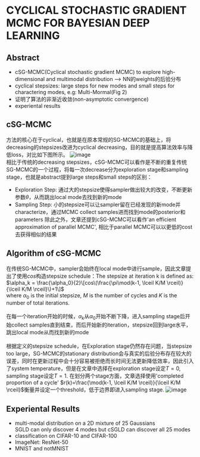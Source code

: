 # CYCLICAL STOCHASTIC GRADIENT MCMC FOR BAYESIAN DEEP LEARNING
## Abstract
- cSG-MCMC(Cyclical stochastic gradient MCMC) to explore high-dimensional and multimodal distribution --> NN的weights的后验分布
- cyclical stepsizes: large steps for new modes and small steps for charactering modes, e.g: Multi-Mormal(Fig 2)
- 证明了算法的非渐近收敛(non-asymptotic convergence)
- experiental results
## cSG-MCMC
方法的核心在于cyclical，也就是在原本常规的SG-MCMC的基础上，将decreasing的stepsizes改进为cyclical decreasing，目的就是提高算法效率与降低loss，对比如下图所示。
![image](https://user-images.githubusercontent.com/105667644/171495988-eb274e68-baab-4a90-9546-a2818b4719b0.png)\
相比于传统的decreasing stepsizes，cSG-MCMC可以看作是不断的重复传统SG-MCMC的一个过程，将每一次decrease分为exploration stage和sampling stage，也就是abstract提到large steps和small steps的区别：
- Exploration Step: 通过大的stepsize使得sampler做出较大的改变，不断更新参数$\theta$，从而跳出local mode去找到新的mode
- Sampling Step: 小的stepsize可以让sampler留在已经发现的新mode并characterize，通过MCMC collect samples进而找到mode的posterior和parameters
除此之外，文章还提到cSG-MCMC可以看作'an efficient approximation of parallel MCMC', 相比于parallel MCMC可以以更低的cost去获得相似的结果
## Algorithm of cSG-MCMC
在传统SG-MCMC中，sampler会始终在local mode中进行sample，因此文章提出了使用$cos$构造stepsize schedule：The stepsize at iteration k is defined as:\
$\alpha_k = \frac{\alpha_0}{2}\[cos\(\frac{\pi\mod(k-1, \lceil K/M \rceil)}{\lceil K/M \rceil}\)+1\]$\
where $\alpha_0$ is the initial stepsize, $M$ is the number of cycles and $K$ is the number of total iterations.\
\
在每一个iteration开始的时候，$\alpha_k$从$\alpha_0$开始不断下降，进入sampling stage后开始collect samples直到结束，而后开始新的iteration，stepsize回到large水平，跳出local mode从而找到新的mode\
\
根据定义的stepsize schedule，在Exploration stage仍然存在问题，当stepsize too large，SG-MCMC的stationary distribution会与真实的后验分布存在较大的误差，同时在更新过程中会十分容易被拒绝而长时间无法更新降低效率，因此引入了system temperature，但是在文章中选择在exploration stage设定$T=0$, sampling stage设定$T=1$. 在划分两个stage方面，文章选择使用'completed proportion of a cycle' $r(k)=\frac{\mod(k-1, \lceil K/M \rceil)}{\lceil K/M \rceil}$衡量并设定一个threshold，低于边界即进入sampling stage.
![image](https://user-images.githubusercontent.com/105667644/171493212-f7f73a45-d29c-4dc9-86c0-225e9361ff42.png)
## Experiental Results
- multi-modal distribution on a 2D mixture of 25 Gaussians\
SGLD can only discover 4 modes but cSGLD can discover all 25 modes
- classification on CIFAR-10 and CIFAR-100
- ImageNet: ResNet-50
- MNIST and notMNIST
